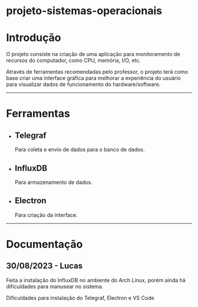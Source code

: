 # projeto-sistemas-operacionais
<h1>Introdução</h1>
<p>O projeto consiste na criação de uma aplicação para monitoramento de recursos do computador, como CPU, memória, I/O, etc.</p>
<p>Através de ferramentas recomendadas pelo professor, o projeto terá como base criar uma interface gráfica para melhorar a experiência do usuário para visualizar dados de funcionamento do hardware/software.</p>
<hr>
<h1>Ferramentas</h1>
<ul>
  <li>
    <h2>Telegraf</h2>
    <p>Para coleta e envio de dados para o banco de dados.</p>
  </li>
  <li>
    <h2>InfluxDB</h2>
    <p>Para armazenamento de dados.</p>
  </li>
  <li>
    <h2>Electron</h2>
    <p>Para criação da interface.</p>
  </li>
</ul>
<hr>
<h1>Documentação</h1>
<h2>30/08/2023 - Lucas</h2>
<p>Feita a instalação do InfluxDB no ambiente do Arch Linux, porém ainda há dificuldades para manusear no sistema.<p>
<p>Dificuldades para instalação do Telegraf, Electron e VS Code</p>
